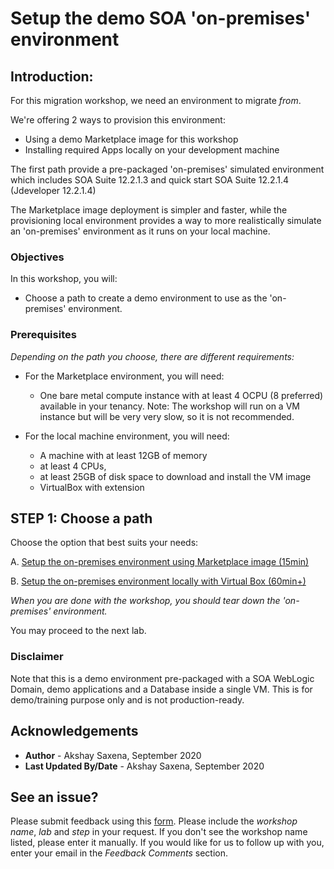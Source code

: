 # Setup the demo SOA 'on-premises' environment

## Introduction: 

For this migration workshop, we need an environment to migrate *from*.

We're offering 2 ways to provision this environment:

- Using a demo Marketplace image for this workshop
- Installing required Apps locally on your development machine

The first path provide a pre-packaged 'on-premises' simulated environment which includes SOA Suite 12.2.1.3 and quick start SOA Suite 12.2.1.4 (Jdeveloper 12.2.1.4)

The Marketplace image deployment is simpler and faster, while the provisioning local environment provides a way to more realistically simulate an 'on-premises' environment as it runs on your local machine. 

### Objectives

In this workshop, you will:

- Choose a path to create a demo environment to use as the 'on-premises' environment.

### Prerequisites

*Depending on the path you choose, there are different requirements:*

- For the Marketplace environment, you will need:
    - One bare metal compute instance with at least 4 OCPU (8 preferred) available in your tenancy. 
    Note: The workshop will run on a VM instance but will be very very slow, so it is not recommended.  

- For the local machine environment, you will need:
    - A machine with at least 12GB of memory
    - at least 4 CPUs, 
    - at least 25GB of disk space to download and install the VM image
    - VirtualBox with extension

## **STEP 1:** Choose a path

Choose the option that best suits your needs:

A. [Setup the on-premises environment using Marketplace image (15min)](?lab=lab-1-option-setup-on-premises-environment)

B. [Setup the on-premises environment locally with Virtual Box (60min+)](?lab=lab-1-option-b-setup-local-(on-premises))

*When you are done with the workshop, you should tear down the 'on-premises' environment.*

You may proceed to the next lab.

### Disclaimer

Note that this is a demo environment pre-packaged with a SOA WebLogic Domain, demo applications and a Database inside a single VM. This is for demo/training purpose only and is not production-ready.

## Acknowledgements

 - **Author** - Akshay Saxena, September 2020
 - **Last Updated By/Date** - Akshay Saxena, September 2020

## See an issue?
Please submit feedback using this [form](https://apexapps.oracle.com/pls/apex/f?p=133:1:::::P1_FEEDBACK:1). Please include the *workshop name*, *lab* and *step* in your request.  If you don't see the workshop name listed, please enter it manually. If you would like for us to follow up with you, enter your email in the *Feedback Comments* section.
